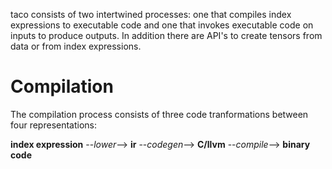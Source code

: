 taco consists of two intertwined processes: one that compiles index expressions
to executable code and one that invokes executable code on inputs to produce
outputs.  In addition there are API's to create tensors from data or from index
expressions.


# Compilation

The compilation process consists of three code tranformations between four
representations:

**index expression**  --*lower*-->  **ir**  --*codegen*-->  **C/llvm**  --*compile*-->  **binary code**
